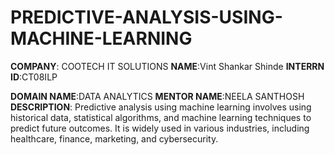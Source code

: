 # PREDICTIVE-ANALYSIS-USING-MACHINE-LEARNING
**COMPANY**: COOTECH IT SOLUTIONS
**NAME**:Vint Shankar Shinde
**INTERRN ID**:CT08ILP

**DOMAIN NAME**:DATA ANALYTICS
**MENTOR NAME**:NEELA SANTHOSH
**DESCRIPTION**:
Predictive analysis using machine learning involves using historical data, statistical algorithms, and machine learning techniques to predict future outcomes. It is widely used in various industries, including healthcare, finance, marketing, and cybersecurity.
